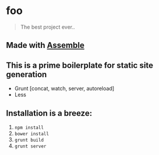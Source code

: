 # foo

> The best project ever..

## Made with [Assemble](http://assemble.io/)

## This is a prime boilerplate for static site generation

* Grunt [concat, watch, server, autoreload]
* Less

## Installation is a breeze:

1. `npm install`
2. `bower install`
3. `grunt build`
4. `grunt server`
